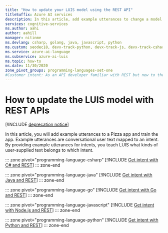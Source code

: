 ```yaml
---
title: "How to update your LUIS model using the REST API"
titleSuffix: Azure AI services
description: In this article, add example utterances to change a model and train the app.
services: cognitive-services
ms.author: aahi
author: aahill
manager: nitinme
ms.devlang: csharp, golang, java, javascript, python
ms.custom: seodec18, devx-track-python, devx-track-js, devx-track-csharp, devx-track-extended-java, devx-track-go
ms.service: azure-ai-language
ms.subservice: azure-ai-luis
ms.topic: how-to
ms.date: 11/30/2020
zone_pivot_groups: programming-languages-set-one
#Customer intent: As an API developer familiar with REST but new to the LUIS service, I want to query the LUIS endpoint of a published model so that I can see the JSON prediction response.
---
```


# How to update the LUIS model with REST APIs

[!INCLUDE [deprecation notice](./includes/deprecation-notice.md)]


In this article, you will add example utterances to a Pizza app and train the app. Example utterances are conversational user text mapped to an intent. By providing example utterances for intents, you teach LUIS what kinds of user-supplied text belongs to which intent.

::: zone pivot="programming-language-csharp"
[!INCLUDE [Get intent with C# and REST](./includes/get-started-get-model-rest-csharp.md)]
::: zone-end

::: zone pivot="programming-language-java"
[!INCLUDE [Get intent with Java and REST](./includes/get-started-get-model-rest-java.md)]
::: zone-end

::: zone pivot="programming-language-go"
[!INCLUDE [Get intent with Go and REST](./includes/get-started-get-model-rest-go.md)]
::: zone-end

::: zone pivot="programming-language-javascript"
[!INCLUDE [Get intent with Node.js and REST](./includes/get-started-get-model-rest-nodejs.md)]
::: zone-end

::: zone pivot="programming-language-python"
[!INCLUDE [Get intent with Python and REST](./includes/get-started-get-model-rest-python.md)]
::: zone-end
